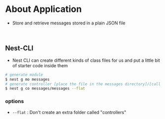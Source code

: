 # About Application

-   Store and retrieve messages stored in a plain JSON file

<br>

## Nest-CLI

-   Nest CLI can create different kinds of class files for us and put a little bit of starter code inside them

```sh
# generate module
$ nest g mo messages
# generate controller [place the file in the messages directory]/[call the class 'messages']
$ nest g co messages/messages --flat
```

### options

-   `--flat` : Don't create an extra folder called "controllers"
